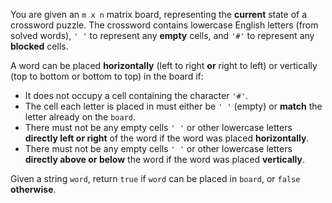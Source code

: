 You are given an `m x n` matrix board, representing the **current** state of a crossword puzzle. The crossword contains lowercase English letters (from solved words), `' '` to represent any **empty** cells, and `'#'` to represent any **blocked** cells.

A word can be placed **horizontally** (left to right **or** right to left) or vertically (top to bottom or bottom to top) in the board if:

- It does not occupy a cell containing the character `'#'`.
- The cell each letter is placed in must either be `' '` (empty) or **match** the letter already on the `board`.
- There must not be any empty cells `' '` or other lowercase letters **directly left or right** of the word if the word was placed **horizontally**.
- There must not be any empty cells `' '` or other lowercase letters **directly above or below** the word if the word was placed **vertically**.

Given a string `word`, return `true` if `word` can be placed in `board`, or `false` **otherwise**.